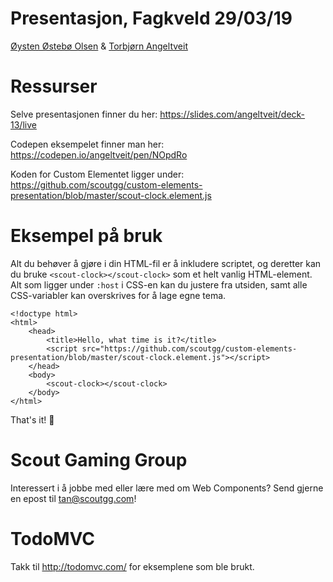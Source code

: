 # Presentasjon, Fagkveld 29/03/19

[Øysten Østebø Olsen](https://github.com/fireneslo) & [Torbjørn Angeltveit](https://github.com/angeltveit)

# Ressurser
Selve presentasjonen finner du her:
https://slides.com/angeltveit/deck-13/live

Codepen eksempelet finner man her: https://codepen.io/angeltveit/pen/NOpdRo

Koden for Custom Elementet ligger under: https://github.com/scoutgg/custom-elements-presentation/blob/master/scout-clock.element.js

# Eksempel på bruk
Alt du behøver å gjøre i din HTML-fil er å inkludere scriptet, og deretter kan du bruke `<scout-clock></scout-clock>` som et helt vanlig HTML-element. Alt som ligger under `:host` i CSS-en kan du justere fra utsiden, samt alle CSS-variabler kan overskrives for å lage egne tema.

```
<!doctype html>
<html>
	<head>
		<title>Hello, what time is it?</title>
		<script src="https://github.com/scoutgg/custom-elements-presentation/blob/master/scout-clock.element.js"></script>
	</head>
	<body>
		<scout-clock></scout-clock>
	</body>
</html>
```
That's it! 🎉
# Scout Gaming Group
Interessert i å jobbe med eller lære med om Web Components? Send gjerne en epost til [tan@scoutgg.com](mailto:tan@scoutgg.com)!

# TodoMVC
Takk til http://todomvc.com/ for eksemplene som ble brukt.
